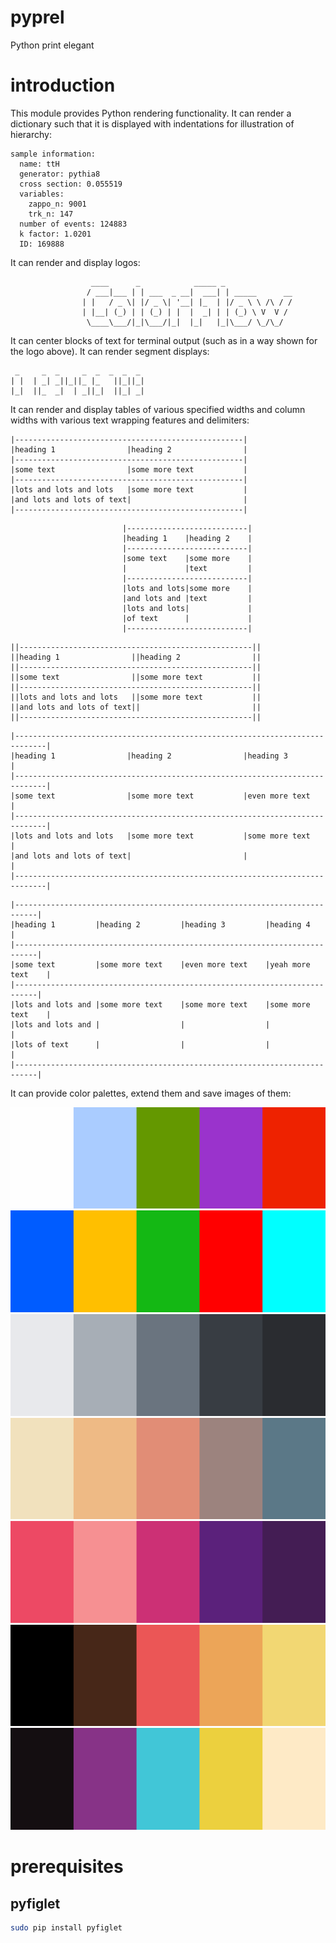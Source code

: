 # pyprel

Python print elegant

# introduction

This module provides Python rendering functionality. It can render a dictionary such that it is displayed with indentations for illustration of hierarchy:

```
sample information:
  name: ttH
  generator: pythia8
  cross section: 0.055519
  variables:
    zappo_n: 9001
    trk_n: 147
  number of events: 124883
  k factor: 1.0201
  ID: 169888
```

It can render and display logos:

```
                  ____      _            _____ _                                
                 / ___|___ | | ___  _ __|  ___| | _____      __                 
                | |   / _ \| |/ _ \| '__| |_  | |/ _ \ \ /\ / /                 
                | |__| (_) | | (_) | |  |  _| | | (_) \ V  V /                  
                 \____\___/|_|\___/|_|  |_|   |_|\___/ \_/\_/               
```

It can center blocks of text for terminal output (such as in a way shown for the logo above). It can render segment displays:

```
 _     _  _     _  _  _  _  _ 
| |  | _| _||_||_ |_   ||_||_|
|_|  ||_  _|  | _||_|  ||_| _|
```

It can render and display tables of various specified widths and column widths with various text wrapping features and delimiters:

```
|---------------------------------------------------|
|heading 1                |heading 2                |
|---------------------------------------------------|
|some text                |some more text           |
|---------------------------------------------------|
|lots and lots and lots   |some more text           |
|and lots and lots of text|                         |
|---------------------------------------------------|
```

```
                         |---------------------------|                          
                         |heading 1    |heading 2    |                          
                         |---------------------------|                          
                         |some text    |some more    |                          
                         |             |text         |                          
                         |---------------------------|                          
                         |lots and lots|some more    |                          
                         |and lots and |text         |                          
                         |lots and lots|             |                          
                         |of text      |             |                          
                         |---------------------------|                         
```

```
||----------------------------------------------------||
||heading 1                ||heading 2                ||
||----------------------------------------------------||
||some text                ||some more text           ||
||----------------------------------------------------||
||lots and lots and lots   ||some more text           ||
||and lots and lots of text||                         ||
||----------------------------------------------------||
```

```
|-----------------------------------------------------------------------------|
|heading 1                |heading 2                |heading 3                |
|-----------------------------------------------------------------------------|
|some text                |some more text           |even more text           |
|-----------------------------------------------------------------------------|
|lots and lots and lots   |some more text           |some more text           |
|and lots and lots of text|                         |                         |
|-----------------------------------------------------------------------------|
```

```
|---------------------------------------------------------------------------|
|heading 1         |heading 2         |heading 3         |heading 4         |
|---------------------------------------------------------------------------|
|some text         |some more text    |even more text    |yeah more text    |
|---------------------------------------------------------------------------|
|lots and lots and |some more text    |some more text    |some more text    |
|lots and lots and |                  |                  |                  |
|lots of text      |                  |                  |                  |
|---------------------------------------------------------------------------|
```

It can provide color palettes, extend them and save images of them:

![](images/palette_1.png)
![](images/palette_2.png)
![](images/palette_3.png)
![](images/palette_4.png)
![](images/palette_5.png)
![](images/palette_6.png)
![](images/palette_7.png)

# prerequisites

## pyfiglet

```Bash
sudo pip install pyfiglet
```
